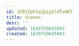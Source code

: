 ```yaml
---
id: 1CRYZpkYpZpig2ldTwdKT
title: Scenes
desc: ''
updated: 1639759645943
created: 1639759645943
---
```



